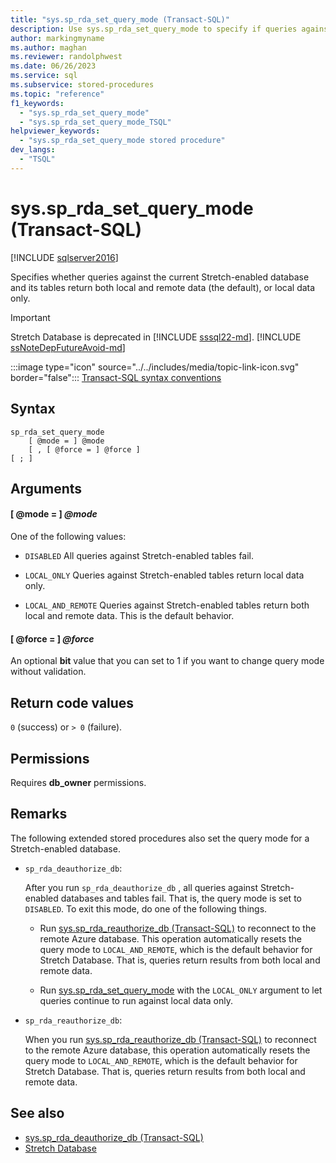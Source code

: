 ```yaml
---
title: "sys.sp_rda_set_query_mode (Transact-SQL)"
description: Use sys.sp_rda_set_query_mode to specify if queries against the current Stretch-enabled database and its tables return local and remote data, or local data only.
author: markingmyname
ms.author: maghan
ms.reviewer: randolphwest
ms.date: 06/26/2023
ms.service: sql
ms.subservice: stored-procedures
ms.topic: "reference"
f1_keywords:
  - "sys.sp_rda_set_query_mode"
  - "sys.sp_rda_set_query_mode_TSQL"
helpviewer_keywords:
  - "sys.sp_rda_set_query_mode stored procedure"
dev_langs:
  - "TSQL"
---
```

# sys.sp_rda_set_query_mode (Transact-SQL)

[!INCLUDE [sqlserver2016](../../includes/applies-to-version/sqlserver2016.md)]

Specifies whether queries against the current Stretch-enabled database and its tables return both local and remote data (the default), or local data only.

> [!IMPORTANT]  
> Stretch Database is deprecated in [!INCLUDE [sssql22-md](../../includes/sssql22-md.md)]. [!INCLUDE [ssNoteDepFutureAvoid-md](../../includes/ssnotedepfutureavoid-md.md)]

:::image type="icon" source="../../includes/media/topic-link-icon.svg" border="false"::: [Transact-SQL syntax conventions](../../t-sql/language-elements/transact-sql-syntax-conventions-transact-sql.md)

## Syntax

```syntaxsql
sp_rda_set_query_mode
    [ @mode = ] @mode
    [ , [ @force = ] @force ]
[ ; ]
```

## Arguments

#### [ @mode = ] *@mode*

One of the following values:

- `DISABLED` All queries against Stretch-enabled tables fail.

- `LOCAL_ONLY` Queries against Stretch-enabled tables return local data only.

- `LOCAL_AND_REMOTE` Queries against Stretch-enabled tables return both local and remote data. This is the default behavior.

#### [ @force = ] *@force*

An optional **bit** value that you can set to 1 if you want to change query mode without validation.

## Return code values

`0` (success) or `> 0` (failure).

## Permissions

Requires **db_owner** permissions.

## Remarks

The following extended stored procedures also set the query mode for a Stretch-enabled database.

- `sp_rda_deauthorize_db`:

  After you run `sp_rda_deauthorize_db` , all queries against Stretch-enabled databases and tables fail. That is, the query mode is set to `DISABLED`. To exit this mode, do one of the following things.

  - Run [sys.sp_rda_reauthorize_db (Transact-SQL)](sys-sp-rda-reauthorize-db-transact-sql.md) to reconnect to the remote Azure database. This operation automatically resets the query mode to `LOCAL_AND_REMOTE`, which is the default behavior for Stretch Database. That is, queries return results from both local and remote data.

  - Run [sys.sp_rda_set_query_mode](sys-sp-rda-set-query-mode-transact-sql.md) with the `LOCAL_ONLY` argument to let queries continue to run against local data only.

- `sp_rda_reauthorize_db`:

  When you run [sys.sp_rda_reauthorize_db (Transact-SQL)](sys-sp-rda-reauthorize-db-transact-sql.md) to reconnect to the remote Azure database, this operation automatically resets the query mode to `LOCAL_AND_REMOTE`, which is the default behavior for Stretch Database. That is, queries return results from both local and remote data.

## See also

- [sys.sp_rda_deauthorize_db (Transact-SQL)](sys-sp-rda-deauthorize-db-transact-sql.md)
- [Stretch Database](../../sql-server/stretch-database/stretch-database.md)
